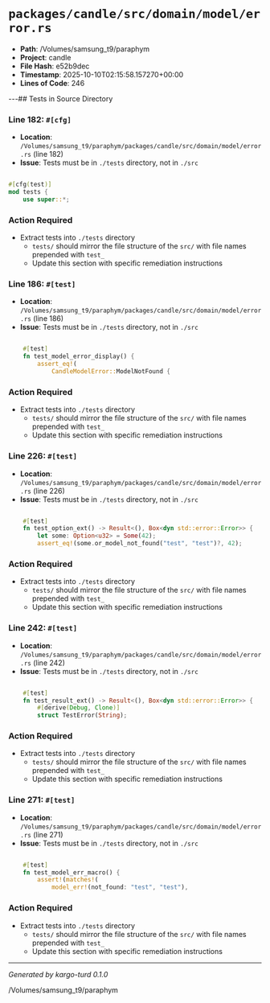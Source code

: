 # `packages/candle/src/domain/model/error.rs`

- **Path**: /Volumes/samsung_t9/paraphym
- **Project**: candle
- **File Hash**: e52b9dec  
- **Timestamp**: 2025-10-10T02:15:58.157270+00:00  
- **Lines of Code**: 246

---## Tests in Source Directory


### Line 182: `#[cfg]`

- **Location**: `/Volumes/samsung_t9/paraphym/packages/candle/src/domain/model/error.rs` (line 182)
- **Issue**: Tests must be in `./tests` directory, not in `./src`

```rust

#[cfg(test)]
mod tests {
    use super::*;

```

### Action Required

- Extract tests into `./tests` directory
  - `tests/` should mirror the file structure of the `src/` with file names prepended with `test_`
  - Update this section with specific remediation instructions
  


### Line 186: `#[test]`

- **Location**: `/Volumes/samsung_t9/paraphym/packages/candle/src/domain/model/error.rs` (line 186)
- **Issue**: Tests must be in `./tests` directory, not in `./src`

```rust

    #[test]
    fn test_model_error_display() {
        assert_eq!(
            CandleModelError::ModelNotFound {
```

### Action Required

- Extract tests into `./tests` directory
  - `tests/` should mirror the file structure of the `src/` with file names prepended with `test_`
  - Update this section with specific remediation instructions
  


### Line 226: `#[test]`

- **Location**: `/Volumes/samsung_t9/paraphym/packages/candle/src/domain/model/error.rs` (line 226)
- **Issue**: Tests must be in `./tests` directory, not in `./src`

```rust

    #[test]
    fn test_option_ext() -> Result<(), Box<dyn std::error::Error>> {
        let some: Option<u32> = Some(42);
        assert_eq!(some.or_model_not_found("test", "test")?, 42);
```

### Action Required

- Extract tests into `./tests` directory
  - `tests/` should mirror the file structure of the `src/` with file names prepended with `test_`
  - Update this section with specific remediation instructions
  


### Line 242: `#[test]`

- **Location**: `/Volumes/samsung_t9/paraphym/packages/candle/src/domain/model/error.rs` (line 242)
- **Issue**: Tests must be in `./tests` directory, not in `./src`

```rust

    #[test]
    fn test_result_ext() -> Result<(), Box<dyn std::error::Error>> {
        #[derive(Debug, Clone)]
        struct TestError(String);
```

### Action Required

- Extract tests into `./tests` directory
  - `tests/` should mirror the file structure of the `src/` with file names prepended with `test_`
  - Update this section with specific remediation instructions
  


### Line 271: `#[test]`

- **Location**: `/Volumes/samsung_t9/paraphym/packages/candle/src/domain/model/error.rs` (line 271)
- **Issue**: Tests must be in `./tests` directory, not in `./src`

```rust

    #[test]
    fn test_model_err_macro() {
        assert!(matches!(
            model_err!(not_found: "test", "test"),
```

### Action Required

- Extract tests into `./tests` directory
  - `tests/` should mirror the file structure of the `src/` with file names prepended with `test_`
  - Update this section with specific remediation instructions
  

---

*Generated by kargo-turd 0.1.0*

/Volumes/samsung_t9/paraphym